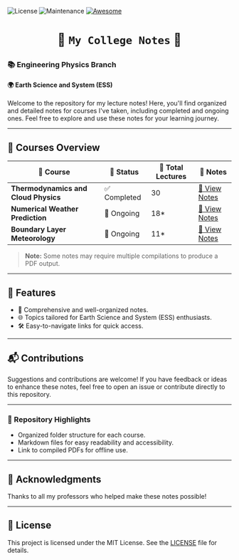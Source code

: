 ![License](https://img.shields.io/badge/License-MIT-blue) ![Maintenance](https://img.shields.io/badge/Maintained-Yes-brightgreen) [![Awesome](https://cdn.rawgit.com/sindresorhus/awesome/d7305f38d29fed78fa85652e3a63e154dd8e8829/media/badge.svg)](https://github.com/Jack-bo1220/Awesome-Remote-Sensing-Foundation-Models)

# <p align=center>🌟 `My College Notes` 🌟 </p>

### 📚 **Engineering Physics Branch**

#### 🌍 **Earth Science and System (ESS)**

Welcome to the repository for my lecture notes! Here, you'll find organized and detailed notes for courses I've taken, including completed and ongoing ones. Feel free to explore and use these notes for your learning journey.

---

## 🚀 **Courses Overview**

| 📘 **Course**                        | 📌 **Status** | 📆 **Total Lectures** | 📝 **Notes**                                                                                                              |
| ------------------------------------ | ------------- | --------------------- | ------------------------------------------------------------------------------------------------------------------------- |
| **Thermodynamics and Cloud Physics** | ✅ Completed  | 30                    | [📄 View Notes](https://github.com/Harshit-Dhanwalkar/College-Notes/tree/main/Thermodynamics-and-Cloud-Physics/Notes.pdf) |
| **Numerical Weather Prediction**     | 🔄 Ongoing    | 18\*                  | [📄 View Notes](https://github.com/Harshit-Dhanwalkar/College-Notes/tree/main/Numerical-Weather-Prediction/Notes.pdf)     |
| **Boundary Layer Meteorology**       | 🔄 Ongoing    | 11\*                  | [📄 View Notes](https://github.com/Harshit-Dhanwalkar/College-Notes/tree/main/Boundary-Layer-Meteorology/Notes.pdf)       |

> **Note:** Some notes may require multiple compilations to produce a PDF output.

---

## 🎯 **Features**

- 📖 Comprehensive and well-organized notes.
- 🌐 Topics tailored for Earth Science and System (ESS) enthusiasts.
- 🛠️ Easy-to-navigate links for quick access.

---

## 📬 **Contributions**

Suggestions and contributions are welcome! If you have feedback or ideas to enhance these notes, feel free to open an issue or contribute directly to this repository.

---

### 📂 Repository Highlights

- Organized folder structure for each course.
- Markdown files for easy readability and accessibility.
- Link to compiled PDFs for offline use.

---

## 🖤 **Acknowledgments**

Thanks to all my professors who helped make these notes possible!

---

## 📝 License

This project is licensed under the MIT License. See the [LICENSE](LICENSE) file for details.
